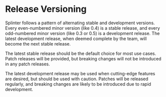 # Release Versioning

<!--
  Copyright 2018-2020 Cargill Incorporated
  Licensed under Creative Commons Attribution 4.0 International License
  https://creativecommons.org/licenses/by/4.0/
-->

Splinter follows a pattern of alternating stable and development versions. Every
even-numbered minor version (like 0.4) is a stable release, and every
odd-numbered minor version (like 0.3 or 0.5) is a development release. The
latest development release, when deemed complete by the team, will become the
next stable release.

The latest stable release should be the default choice for most use cases. Patch
releases will be provided, but breaking changes will not be introduced in any
patch releases.

The latest development release may be used when cutting-edge features are
desired, but should be used with caution. Patches will be released regularly,
and breaking changes are likely to be introduced due to rapid development.
